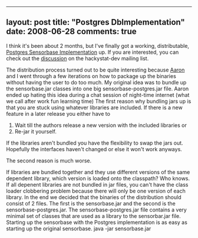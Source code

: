 
---
layout: post
title: "Postgres DbImplementation"
date: 2008-06-28
comments: true
---


I think it's been about 2 months, but I've finally got a working, distributable, [Postgres Sensorbase Implementation][1] up. If you are interested, you can check out the [discussion][2] on the hackystat-dev mailing list.

The distribution process turned out to be quite interesting because [Aaron][3] and I went through a few iterations on how to package up the binaries without having the user to do too much. My original idea was to bundle up the sensorbase.jar classes into one big sensorbase-postgres.jar file. Aaron ended up hating this idea during a chat session of night-time internet (what we call after work fun learning time) The first reason why bundling jars up is that you are stuck using whatever libraries are included. If there is a new feature in a later release you either have to 

1. Wait till the authors release a new version with the included libraries or 
2. Re-jar it yourself. 

If the libraries aren't bundled you have the flexibility to swap the jars out. Hopefully the interfaces haven't changed or else it won't work anyways.

The second reason is much worse. 

If libraries are bundled together and they use different versions of the same dependent library, which 
version is loaded onto the classpath? Who knows. If all depenent libraries are not bundled in jar files, 
you can't have the class loader clobbering problem because there will only be one version of each library.
In the end we decided that the binaries of the distribution should consist of 2 files. The first is the 
sensorbase.jar and the second is the sensorbase-postgres.jar. The sensorbase-postgres.jar file contains a 
very minimal set of classes that are used as a library to the sensorbar.jar file. Starting up the 
sensorbase with the Postgres implementation is as easy as starting up the original sensorbase. java -jar 
sensorbase.jar


  [1]: http://code.google.com/p/hackystat-sensorbase-postgres/
  [2]: http://groups.google.com/group/hackystat-dev/browse_thread/thread/37d1fa69ec602968
  [3]: http://kagawaa.blogspot.com/
